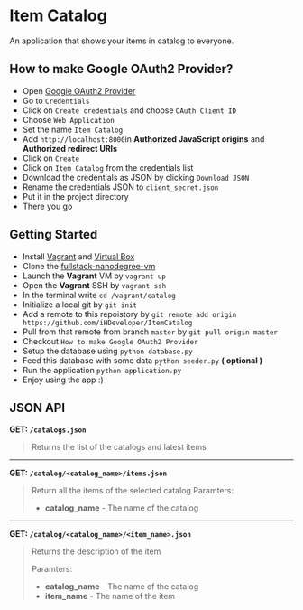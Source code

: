 # Item Catalog
An application that shows your items in catalog to everyone.

## How to make Google OAuth2 Provider?
- Open [Google OAuth2 Provider](https://console.developers.google.com)
- Go to `Credentials`
- Click on `Create credentials` and choose `OAuth Client ID`
- Choose `Web Application`
- Set the name `Item Catalog`
- Add `http://localhost:8000`in **Authorized JavaScript origins** and **Authorized redirect URIs**
- Click on `Create`
- Click on `Item Catalog` from the credentials list
- Download the credentials as JSON by clicking `Download JSON`
- Rename the credentials JSON to `client_secret.json`
- Put it in the project directory
- There you go

## Getting Started
- Install [Vagrant]() and [Virtual Box]()
- Clone the [fullstack-nanodegree-vm]()
- Launch the **Vagrant** VM by `vagrant up`
- Open the **Vagrant** SSH by `vagrant ssh`
- In the terminal write `cd /vagrant/catalog`
- Initialize a local git by `git init`
- Add a remote to this repoistory by `git remote add origin https://github.com/iHDeveloper/ItemCatalog`
- Pull from that remote from branch `master` by `git pull origin master`
- Checkout `How to make Google OAuth2 Provider`
- Setup the database using `python database.py`
- Feed this database with some data `python seeder.py` **( optional )**
- Run the application `python application.py`
- Enjoy using the app :)

## JSON API
**GET: `/catalogs.json`**
> Returns the list of the catalogs and latest items

---
**GET: `/catalog/<catalog_name>/items.json`**
> Return all the items of the selected catalog
> Paramters:
> - **catalog_name** - The name of the catalog

---
**GET: `/catalog/<catalog_name>/<item_name>.json`**
> Returns the description of the item
>
> Paramters:
> - **catalog_name** - The name of the catalog
> - **item_name** - The name of the item
